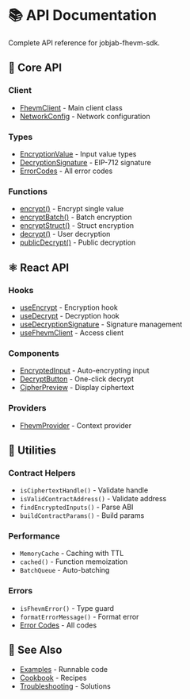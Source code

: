 # 📚 API Documentation

Complete API reference for jobjab-fhevm-sdk.

## 🎯 Core API

### Client

- [FhevmClient](FhevmClient.md) - Main client class
- [NetworkConfig](NetworkConfig.md) - Network configuration

### Types

- [EncryptionValue](EncryptionValue.md) - Input value types
- [DecryptionSignature](DecryptionSignature.md) - EIP-712 signature
- [ErrorCodes](ErrorCodes.md) - All error codes

### Functions

- [encrypt()](FhevmClient.md#encrypt) - Encrypt single value
- [encryptBatch()](FhevmClient.md#encryptbatch) - Batch encryption
- [encryptStruct()](FhevmClient.md#encryptstruct) - Struct encryption
- [decrypt()](FhevmClient.md#decrypt) - User decryption
- [publicDecrypt()](FhevmClient.md#publicdecrypt) - Public decryption

## ⚛️ React API

### Hooks

- [useEncrypt](useEncrypt.md) - Encryption hook
- [useDecrypt](useDecrypt.md) - Decryption hook
- [useDecryptionSignature](useDecryptionSignature.md) - Signature management
- [useFhevmClient](useFhevmClient.md) - Access client

### Components

- [EncryptedInput](EncryptedInput.md) - Auto-encrypting input
- [DecryptButton](DecryptButton.md) - One-click decrypt
- [CipherPreview](CipherPreview.md) - Display ciphertext

### Providers

- [FhevmProvider](FhevmProvider.md) - Context provider

## 🔧 Utilities

### Contract Helpers

- `isCiphertextHandle()` - Validate handle
- `isValidContractAddress()` - Validate address
- `findEncryptedInputs()` - Parse ABI
- `buildContractParams()` - Build params

### Performance

- `MemoryCache` - Caching with TTL
- `cached()` - Function memoization
- `BatchQueue` - Auto-batching

### Errors

- `isFhevmError()` - Type guard
- `formatErrorMessage()` - Format error
- [Error Codes](ErrorCodes.md) - All codes

## 📖 See Also

- [Examples](../examples/) - Runnable code
- [Cookbook](../COOKBOOK.md) - Recipes
- [Troubleshooting](../TROUBLESHOOTING.md) - Solutions

